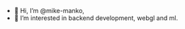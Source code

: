 - 👋 Hi, I’m @mike-manko,
- 👀 I’m interested in backend development, webgl and ml.

<!---
mike-manko/mike-manko is a ✨ special ✨ repository because its `README.md` (this file) appears on your GitHub profile.
You can click the Preview link to take a look at your changes.
--->
